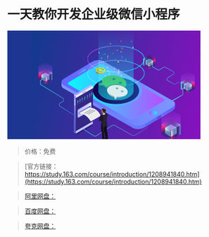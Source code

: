 # 一天教你开发企业级微信小程序

![img](../../../assets/study163/free/b5d7e7b8786044cebe5ea0d61ff91693.jpg)

> 价格：免费

> [官方链接：https://study.163.com/course/introduction/1208941840.htm](https://study.163.com/course/introduction/1208941840.htm)

> [阿里网盘：]()

> [百度网盘：]()

> [夸克网盘：]()
